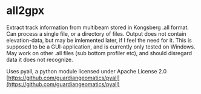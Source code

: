 # all2gpx
Extract track information from multibeam stored in Kongsberg .all format.
Can process a single file, or a directory of files.
Output does not contain elevation-data, but may be imlemented later, if I feel the need for it.
This is supposed to be a GUI-application, and is currently only tested on Windows.
May work on other .all files (sub bottom profiler etc), and should disregard data it does not recognize.

Uses pyall, a python module licensed under Apache License 2.0
[https://github.com/guardiangeomatics/pyall](https://github.com/guardiangeomatics/pyall)